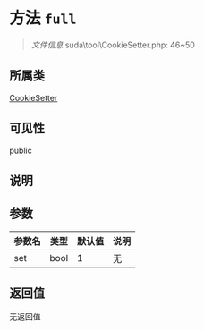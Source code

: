 # 方法 `full`

> *文件信息* suda\tool\CookieSetter.php: 46~50

## 所属类 

[CookieSetter](../CookieSetter.md)

## 可见性

 public 

## 说明



## 参数


| 参数名 | 类型 | 默认值 | 说明 |
|--------|-----|-------|-------|
| set |  bool | 1 | 无 |



## 返回值

无返回值
